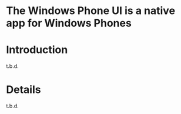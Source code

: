 # The Windows Phone UI is a native app for Windows Phones

# Introduction

t.b.d.

# Details

t.b.d.
